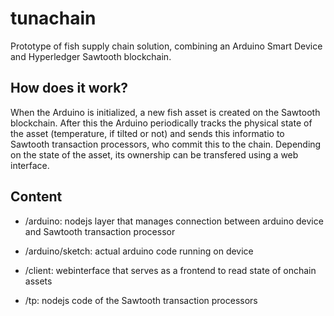 # tunachain

Prototype of fish supply chain solution, combining an Arduino Smart Device and Hyperledger Sawtooth blockchain.

## How does it work?

When the Arduino is initialized, a new fish asset is created on the Sawtooth blockchain. After this the Arduino periodically tracks the physical state of the asset (temperature, if tilted or not) and sends this informatio to Sawtooth transaction processors, who commit this to the chain. Depending on the state of the asset, its ownership can be transfered using a web interface.

## Content

- /arduino: nodejs layer that manages connection between arduino device and Sawtooth transaction processor
 
- /arduino/sketch: actual arduino code running on device
    
- /client: webinterface that serves as a frontend to read state of onchain assets

- /tp: nodejs code of the Sawtooth transaction processors
